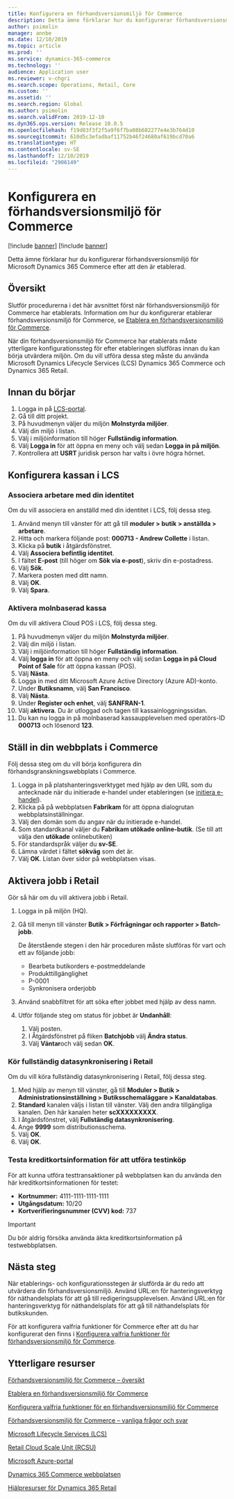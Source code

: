 ```yaml
---
title: Konfigurera en förhandsversionsmiljö för Commerce
description: Detta ämne förklarar hur du konfigurerar förhandsversionsmiljö för Microsoft Dynamics 365 Commerce efter att den är etablerad.
author: psimolin
manager: annbe
ms.date: 12/10/2019
ms.topic: article
ms.prod: ''
ms.service: dynamics-365-commerce
ms.technology: ''
audience: Application user
ms.reviewer: v-chgri
ms.search.scope: Operations, Retail, Core
ms.custom: ''
ms.assetid: ''
ms.search.region: Global
ms.author: psimolin
ms.search.validFrom: 2019-12-10
ms.dyn365.ops.version: Release 10.0.5
ms.openlocfilehash: f19d03f3f2f5a9f6f7ba08b682277e4e3b764d10
ms.sourcegitcommit: 610d5c3efadbaf11752b46f24680af619bcd70a6
ms.translationtype: HT
ms.contentlocale: sv-SE
ms.lasthandoff: 12/10/2019
ms.locfileid: "2906149"
---
```

# <a name="configure-a-commerce-preview-environment"></a>Konfigurera en förhandsversionsmiljö för Commerce

[!include [banner](includes/preview-banner.md)]
[!include [banner](includes/banner.md)]

Detta ämne förklarar hur du konfigurerar förhandsversionsmiljö för Microsoft Dynamics 365 Commerce efter att den är etablerad.

## <a name="overview"></a>Översikt

Slutför procedurerna i det här avsnittet först när förhandsversionsmiljö för Commerce har etablerats. Information om hur du konfigurerar etablerar förhandsversionsmiljö för Commerce, se [Etablera en förhandsversionsmiljö för Commerce](provisioning-guide.md).

När din förhandsversionsmiljö för Commerce har etablerats måste ytterligare konfigurationssteg för efter etableringen slutföras innan du kan börja utvärdera miljön. Om du vill utföra dessa steg måste du använda Microsoft Dynamics Lifecycle Services (LCS) Dynamics 365 Commerce och Dynamics 365 Retail.

## <a name="before-you-start"></a>Innan du börjar

1. Logga in på [LCS-portal](https://lcs.dynamics.com).
1. Gå till ditt projekt.
1. På huvudmenyn väljer du miljön **Molnstyrda miljöer**.
1. Välj din miljö i listan.
1. Välj i miljöinformation till höger **Fullständig information**.
1. Välj **Logga in** för att öppna en meny och välj sedan **Logga in på miljön**.
1. Kontrollera att **USRT** juridisk person har valts i övre högra hörnet.

## <a name="configure-the-point-of-sale-in-lcs"></a>Konfigurera kassan i LCS

### <a name="associate-a-worker-with-your-identity"></a>Associera arbetare med din identitet

Om du vill associera en anställd med din identitet i LCS, följ dessa steg.

1. Använd menyn till vänster för att gå till **moduler \> butik \> anställda \> arbetare**.
1. Hitta och markera följande post: **000713 - Andrew Collette** i listan.
1. Klicka på **butik** i åtgärdsfönstret.
1. Välj **Associera befintlig identitet**.
1. I fältet **E-post** (till höger om **Sök via e-post**), skriv din e-postadress.
1. Välj **Sök**.
1. Markera posten med ditt namn.
1. Välj **OK**.
1. Välj **Spara**.

### <a name="activate-cloud-pos"></a>Aktivera molnbaserad kassa

Om du vill aktivera Cloud POS i LCS, följ dessa steg.

1. På huvudmenyn väljer du miljön **Molnstyrda miljöer**.
1. Välj din miljö i listan.
1. Välj i miljöinformation till höger **Fullständig information**.
1. Välj **logga in** för att öppna en meny och välj sedan **Logga in på Cloud Point of Sale** för att öppna kassan (POS).
1. Välj **Nästa**.
1. Logga in med ditt Microsoft Azure Active Directory (Azure AD)-konto.
1. Under **Butiksnamn**, välj **San Francisco**.
1. Välj **Nästa**.
1. Under **Register och enhet**, välj **SANFRAN-1**.
1. Välj **aktivera**. Du är utloggad och tagen till kassainloggningssidan.
1. Du kan nu logga in på molnbaserad kassaupplevelsen med operatörs-ID **000713** och lösenord **123**.

## <a name="set-up-your-site-in-commerce"></a>Ställ in din webbplats i Commerce

Följ dessa steg om du vill börja konfigurera din förhandsgranskningswebbplats i Commerce.

1. Logga in på platshanteringsverktyget med hjälp av den URL som du antecknade när du initierade e-handel under etableringen (se [initiera e-handel](provisioning-guide.md#initialize-e-commerce)).
1. Klicka på på webbplatsen **Fabrikam** för att öppna dialogrutan webbplatsinställningar.
1. Välj den domän som du angav när du initierade e-handel.
1. Som standardkanal väljer du **Fabrikam utökade online-butik**. (Se till att välja den **utökade** onlinebutiken)
1. För standardspråk väljer du **sv-SE**.
1. Lämna värdet i fältet **sökväg** som det är.
1. Välj **OK**. Listan över sidor på webbplatsen visas.

## <a name="enable-jobs-in-retail"></a>Aktivera jobb i Retail

Gör så här om du vill aktivera jobb i Retail.

1. Logga in på miljön (HQ).
1. Gå till menyn till vänster **Butik \> Förfrågningar och rapporter \> Batch-jobb**.

    De återstående stegen i den här proceduren måste slutföras för vart och ett av följande jobb:

    * Bearbeta butikorders e-postmeddelande
    * Produkttillgänglighet
    * P-0001
    * Synkronisera orderjobb

1. Använd snabbfiltret för att söka efter jobbet med hjälp av dess namn.
1. Utför följande steg om status för jobbet är **Undanhåll**:

    1. Välj posten.
    1. I Åtgärdsfönstret på fliken **Batchjobb** välj **Ändra status**.
    1. Välj **Väntar**och välj sedan **OK**.

### <a name="run-full-data-synchronization-in-retail"></a>Kör fullständig datasynkronisering i Retail

Om du vill köra fullständig datasynkronisering i Retail, följ dessa steg.

1. Med hjälp av menyn till vänster, gå till **Moduler \> Butik \> Administrationsinställning \> Butiksschemaläggare \> Kanaldatabas**.
1. **Standard** kanalen väljs i listan till vänster. Välj den andra tillgängliga kanalen. Den här kanalen heter **scXXXXXXXXX**.
1. I åtgärdsfönstret, välj **Fullständig datasynkronisering**.
1. Ange **9999** som distributionsschema.
1. Välj **OK**.
1. Välj **OK**.

### <a name="test-credit-card-information-to-do-test-purchases"></a>Testa kreditkortsinformation för att utföra testinköp

För att kunna utföra testtransaktioner på webbplatsen kan du använda den här kreditkortsinformationen för testet:

- **Kortnummer:** 4111-1111-1111-1111
- **Utgångsdatum:** 10/20
- **Kortverifieringsnummer (CVV) kod:** 737

> [!IMPORTANT]
> Du bör aldrig försöka använda äkta kreditkortsinformation på testwebbplatsen.

## <a name="next-steps"></a>Nästa steg

När etablerings- och konfigurationsstegen är slutförda är du redo att utvärdera din förhandsversionsmiljö. Använd URL:en för hanteringsverktyg för näthandelsplats för att gå till redigeringsupplevelsen. Använd URL:en för hanteringsverktyg för näthandelsplats för att gå till näthandelsplats för butikskunden.

För att konfigurera valfria funktioner för Commerce efter att du har konfigurerat den finns i [Konfigurera valfria funktioner för förhandsversionsmiljö för Commerce](cpe-optional-features.md).

## <a name="additional-resources"></a>Ytterligare resurser

[Förhandsversionsmiljö för Commerce – översikt](cpe-overview.md)

[Etablera en förhandsversionsmiljö för Commerce](provisioning-guide.md)

[Konfigurera valfria funktioner för en förhandsversionsmiljö för Commerce](cpe-optional-features.md)

[Förhandsversionsmiljö för Commerce – vanliga frågor och svar](cpe-faq.md)

[Microsoft Lifecycle Services (LCS)](https://docs.microsoft.com/dynamics365/unified-operations/dev-itpro/lifecycle-services/lcs-user-guide)

[Retail Cloud Scale Unit (RCSU)](https://docs.microsoft.com/business-applications-release-notes/october18/dynamics365-retail/retail-cloud-scale-unit)

[Microsoft Azure-portal](https://azure.microsoft.com/features/azure-portal)

[Dynamics 365 Commerce webbplatsen](https://aka.ms/Dynamics365CommerceWebsite)

[Hjälpresurser för Dynamics 365 Retail](../retail/index.md)
